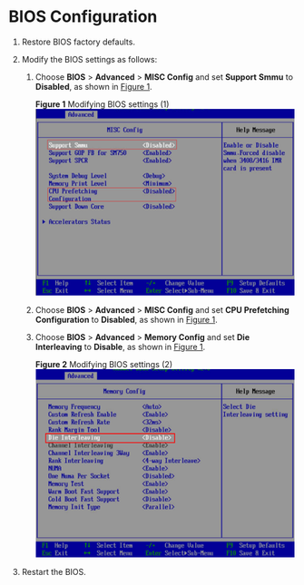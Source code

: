 # BIOS Configuration<a name="EN-US_TOPIC_0283136610"></a>

1.  Restore BIOS factory defaults.
2.  Modify the BIOS settings as follows:
    1.  Choose  **BIOS**  \>  **Advanced**  \>  **MISC Config**  and set  **Support** **Smmu**  to  **Disabled**, as shown in  [Figure 1](#en-us_topic_0263913266_fig1464144318512).

        **Figure  1**  Modifying BIOS settings \(1\)<a name="en-us_topic_0263913266_fig1464144318512"></a>  
        ![](figures/modifying-bios-settings-1.png)

    2.  Choose  **BIOS**  \>  **Advanced**  \>  **MISC Config**  and set  **CPU Prefetching Configuration**  to  **Disabled**, as shown in  [Figure 1](#en-us_topic_0263913266_fig1464144318512).
    3.  Choose  **BIOS**  \>  **Advanced**  \>  **Memory Config**  and set  **Die Interleaving**  to  **Disable**, as shown in  [Figure 1](#en-us_topic_0263913266_fig1464144318512).

        **Figure  2**  Modifying BIOS settings \(2\)<a name="en-us_topic_0263913266_fig6430185319610"></a>  
        ![](figures/modifying-bios-settings-2.png)

3.  Restart the BIOS.

